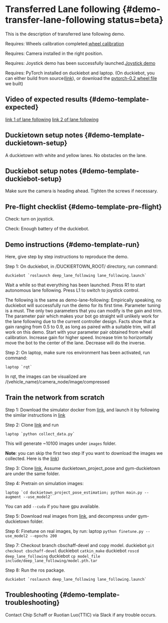 # Transferred Lane following {#demo-transfer-lane-following status=beta}

This is the description of transferred lane following demo.

<div class='requirements' markdown="1">

Requires: Wheels calibration completed.[wheel calibration](#wheel-calibration)

Requires: Camera installed in the right position.

Requires: Joystick demo has been successfully launched.[Joystick demo](#rc-control)

Requires: PyTorch installed on duckiebot and laptop. (On duckiebot, you can either build from source([link](http://book.duckietown.org/fall2017/duckiebook/pytorch_install.html#sec:pytorch-install)), or download the [pytorch-0.2 wheel file](https://drive.google.com/open?id=1LhQNIoHLU1cpSEpf_Vpd3jjLDDWUZEOr) we built)

</div>

## Video of expected results {#demo-template-expected}

[link 1 of lane following](https://drive.google.com/open?id=1Ejk0Qw-NuIKNsQFs99nhd0tbmFDdtRvs)
[link 2 of lane following](https://drive.google.com/file/d/1WLr2g_A2MrHwgDoTQ51GwCw9u2iNH-Zo/view?usp=sharing)

## Duckietown setup notes {#demo-template-duckietown-setup}

A duckietown with white and yellow lanes. No obstacles on the lane.

## Duckiebot setup notes {#demo-template-duckiebot-setup}

Make sure the camera is heading ahead. Tighten the screws if necessary. 

## Pre-flight checklist {#demo-template-pre-flight}

Check: turn on joystick. 

Check: Enough battery of the duckiebot. 

## Demo instructions {#demo-template-run}

Here, give step by step instructions to reproduce the demo.

Step 1: On duckiebot, in /DUCKIERTOWN_ROOT/ directory, run command:

    duckiebot `roslaunch deep_lane_following lane_following.launch`
    
Wait a while so that everything has been launched. Press R1 to start autonomous lane following. Press L1 to switch to joystick control.

The following is the same as demo-lane-following:
Empirically speaking, no duckiebot will successfully run the demo for its first time. Parameter tuning is a must. The only two parameters that you can modify is the gain and trim. The parameter pair which makes your bot go straight will unlikely work for the lane following due to the current controller design. Facts show that a gain ranging from 0.5 to 0.9, as long as paired with a suitable trim, will all work on this demo. Start with your parameter pair obtained from wheel calibration. Increase gain for higher speed. Increase trim to horizontally move the bot to the center of the lane. Decrease will do the inverse. 

Step 2: On laptop, make sure ros environment has been activated, run command:

    laptop `rqt`
    
In rqt, the images can be visualized are /(vehicle_name)/camera_node/image/compressed

## Train the network from scratch

Step 1: Download the simulator docker from  [link](https://hub.docker.com/r/cbschaff/duckietown/), and launch it by following the similar instructions in [link](https://hub.docker.com/r/yanjundream/duckietown_simulator/)

Step 2: Clone [link](https://github.com/ruotianluo/gym-duckietown.git) and run

    laptop `python collect_data.py`

This will generate ~10100 images under `images` folder.

**Note**: you can skip the first two step If you want to download the images we collected. Here is the [link](https://drive.google.com/open?id=1l0WgstSRR_97Gp5wFVJmnjvItRLi00CU))

Step 3: Clone [link](https://github.com/ruotianluo/duckietown_project_pose_estimation.git),
Assume duckietown_project_pose and gym-duckietown are under the same folder.

Step 4: Pretrain on simulation images:

    laptop `cd duckietown_project_pose_estimation; python main.py --augment --use_model2`

You can add `--cuda` if you have gpu available.

Step 5: Download real images from [link](https://drive.google.com/file/d/1P_X1CYiUOwGZtr476Qk22O-Mlu4O7KTI/view?usp=sharing), and decompress under gym-duckietown folder.

Step 6: Finetune on real images, by run:
laptop `python finetune.py --use_model2 --epochs 200`

Step 7: Checkout branch cbschaff-devel and copy model.
    duckiebot `git checkout cbschaff-devel`
    duckiebot `catkin_make`
    duckiebot `roscd deep_lane_following`
    duckiebot `cp model_file include/deep_lane_following/model.pth.tar`
    

Step 8: Run the ros package.

    duckiebot `roslaunch deep_lane_following lane_following.launch`

## Troubleshooting {#demo-template-troubleshooting}

Contact Chip Schaff or Ruotian Luo(TTIC) via Slack if any trouble occurs. 
